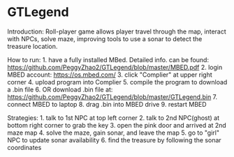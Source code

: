 # GTLegend
Introduction: 
    Roll-player game allows player travel through the map, interact with NPCs, solve maze, improving tools to use a sonar to detect the treasure location.
    
How to run:
    1. have a fully installed MBed. Detailed info. can be found: https://github.com/PeggyZhao2/GTLegend/blob/master/MBED.pdf
    2. login MBED account: https://os.mbed.com/
    3. click "Complier" at upper right corner
    4. upload program into Complier
    5. compile the program to download a .bin file
    6. OR download .bin file at: https://github.com/PeggyZhao2/GTLegend/blob/master/GTLegend.bin
    7. connect MBED to laptop
    8. drag .bin into MBED drive
    9. restart MBED
    
Strategies:
    1. talk to 1st NPC at top left corner
    2. talk to 2nd NPC(ghost) at bottom right corner to grab the key
    3. open the pink door and arrived at 2nd maze map
    4. solve the maze, gain sonar, and leave the map
    5. go to "girl" NPC to update sonar availability 
    6. find the treasure by following the sonar coordinates
    

